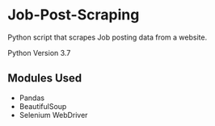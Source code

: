 # Job-Post-Scraping
Python script that scrapes Job posting data from a website.

Python Version 3.7

## Modules Used
* Pandas
* BeautifulSoup
* Selenium WebDriver
